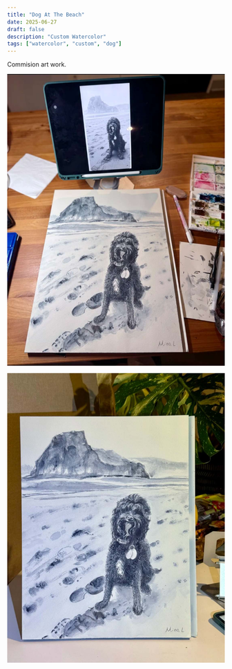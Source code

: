 ```yaml
---
title: "Dog At The Beach"
date: 2025-06-27
draft: false
description: "Custom Watercolor"
tags: ["watercolor", "custom", "dog"]
---
```


Commision art work.

![dog at the beach 1](./dog-at-the-beach-1.jpg)

![dog at the beach 2](./dog-at-the-beach-2.jpg)
